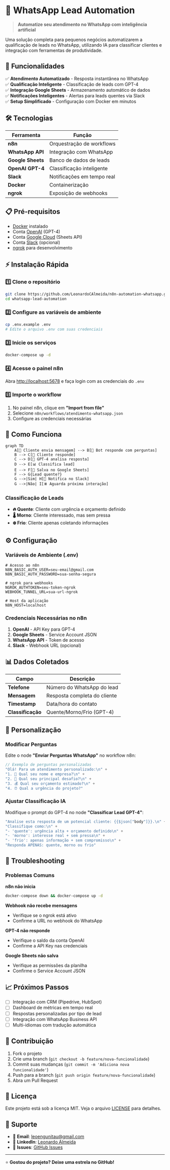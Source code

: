 # 🤖 WhatsApp Lead Automation

> **Automatize seu atendimento no WhatsApp com inteligência artificial**

Uma solução completa para pequenos negócios automatizarem a qualificação de leads no WhatsApp, utilizando IA para classificar clientes e integração com ferramentas de produtividade.

## 🚀 Funcionalidades

✅ **Atendimento Automatizado** - Resposta instantânea no WhatsApp  
✅ **Qualificação Inteligente** - Classificação de leads com GPT-4  
✅ **Integração Google Sheets** - Armazenamento automático de dados  
✅ **Notificações Inteligentes** - Alertas para leads quentes via Slack  
✅ **Setup Simplificado** - Configuração com Docker em minutos  

## 🛠️ Tecnologias

| Ferramenta | Função |
|------------|--------|
| **n8n** | Orquestração de workflows |
| **WhatsApp API** | Integração com WhatsApp |
| **Google Sheets** | Banco de dados de leads |
| **OpenAI GPT-4** | Classificação inteligente |
| **Slack** | Notificações em tempo real |
| **Docker** | Containerização |
| **ngrok** | Exposição de webhooks |

## 📋 Pré-requisitos

- [Docker](https://docker.com) instalado
- Conta [OpenAI](https://openai.com) (GPT-4)
- Conta [Google Cloud](https://cloud.google.com) (Sheets API)
- Conta [Slack](https://slack.com) (opcional)
- [ngrok](https://ngrok.com) para desenvolvimento

## ⚡ Instalação Rápida

### 1️⃣ Clone o repositório
```bash
git clone https://github.com/LeonardoCAlmeida/n8n-automation-whatsapp.git
cd whatsapp-lead-automation
```

### 2️⃣ Configure as variáveis de ambiente
```bash
cp .env.example .env
# Edite o arquivo .env com suas credenciais
```

### 3️⃣ Inicie os serviços
```bash
docker-compose up -d
```

### 4️⃣ Acesse o painel n8n
Abra [http://localhost:5678](http://localhost:5678) e faça login com as credenciais do `.env`

### 5️⃣ Importe o workflow
1. No painel n8n, clique em **"Import from file"**
2. Selecione `n8n/workflows/atendimento-whatsapp.json`
3. Configure as credenciais necessárias

## 🔄 Como Funciona

```mermaid
graph TD
    A[📱 Cliente envia mensagem] --> B[🤖 Bot responde com perguntas]
    B --> C[💬 Cliente responde]
    C --> D[🧠 GPT-4 analisa resposta]
    D --> E[📊 Classifica lead]
    E --> F[📝 Salva no Google Sheets]
    F --> G{Lead quente?}
    G -->|Sim| H[🔔 Notifica no Slack]
    G -->|Não| I[⏸️ Aguarda próxima interação]
```

### Classificação de Leads
- **🔥 Quente**: Cliente com urgência e orçamento definido
- **🌡️ Morno**: Cliente interessado, mas sem pressa
- **❄️ Frio**: Cliente apenas coletando informações

## ⚙️ Configuração

### Variáveis de Ambiente (.env)
```env
# Acesso ao n8n
N8N_BASIC_AUTH_USER=seu-email@gmail.com
N8N_BASIC_AUTH_PASSWORD=sua-senha-segura

# ngrok para webhooks
NGROK_AUTHTOKEN=seu-token-ngrok
WEBHOOK_TUNNEL_URL=sua-url-ngrok

# Host da aplicação
N8N_HOST=localhost
```

### Credenciais Necessárias no n8n
1. **OpenAI** - API Key para GPT-4
2. **Google Sheets** - Service Account JSON
3. **WhatsApp API** - Token de acesso
4. **Slack** - Webhook URL (opcional)

## 📊 Dados Coletados

| Campo | Descrição |
|-------|-----------|
| **Telefone** | Número do WhatsApp do lead |
| **Mensagem** | Resposta completa do cliente |
| **Timestamp** | Data/hora do contato |
| **Classificação** | Quente/Morno/Frio (GPT-4) |

## 🔧 Personalização

### Modificar Perguntas
Edite o node **"Enviar Perguntas WhatsApp"** no workflow n8n:

```javascript
// Exemplo de perguntas personalizadas
"Olá! Para um atendimento personalizado:\n" +
"1. 👤 Qual seu nome e empresa?\n" +
"2. 🎯 Qual seu principal desafio?\n" +
"3. 💰 Qual seu orçamento estimado?\n" +
"4. ⏰ Qual a urgência do projeto?"
```

### Ajustar Classificação IA
Modifique o prompt do GPT-4 no node **"Classificar Lead GPT-4"**:

```javascript
"Analise esta resposta de um potencial cliente: {{$json["body"]}}.\n" +
"Classifique como:\n" +
"- 'quente': urgência alta + orçamento definido\n" +
"- 'morno': interesse real + sem pressa\n" +
"- 'frio': apenas informação + sem compromisso\n" +
"Responda APENAS: quente, morno ou frio"
```

## 🚨 Troubleshooting

### Problemas Comuns

**n8n não inicia**
```bash
docker-compose down && docker-compose up -d
```

**Webhook não recebe mensagens**
- Verifique se o ngrok está ativo
- Confirme a URL no webhook do WhatsApp

**GPT-4 não responde**
- Verifique o saldo da conta OpenAI
- Confirme a API Key nas credenciais

**Google Sheets não salva**
- Verifique as permissões da planilha
- Confirme o Service Account JSON

## 📈 Próximos Passos

- [ ] Integração com CRM (Pipedrive, HubSpot)
- [ ] Dashboard de métricas em tempo real
- [ ] Respostas personalizadas por tipo de lead
- [ ] Integração com WhatsApp Business API
- [ ] Multi-idiomas com tradução automática

## 🤝 Contribuição

1. Fork o projeto
2. Crie uma branch (`git checkout -b feature/nova-funcionalidade`)
3. Commit suas mudanças (`git commit -m 'Adiciona nova funcionalidade'`)
4. Push para a branch (`git push origin feature/nova-funcionalidade`)
5. Abra um Pull Request

## 📄 Licença

Este projeto está sob a licença MIT. Veja o arquivo [LICENSE](LICENSE) para detalhes.

## 💬 Suporte

- 📧 **Email**: leoengunitau@gmail.com
- 💼 **LinkedIn**: [Leonardo Almeida](https://linkedin.com/in/leonardo-almeida)
- 🐛 **Issues**: [GitHub Issues](https://github.com/LeonardoCAlmeida/n8n-automation-whatsapp/issues)

---

⭐ **Gostou do projeto? Deixe uma estrela no GitHub!**
